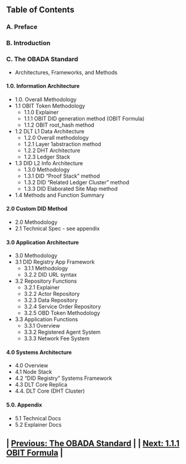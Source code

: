 ## Table of Contents

### A. Preface
### B.  Introduction
### C.  The OBADA Standard
 + Architectures, Frameworks, and Methods

#### 1.0. Information Architecture
  + 1.0. Overall Methodology 
  + 1.1 OBIT Token Methodology
    + 1.1.0 Explainer
    + 1.1.1 OBIT DID generation method (OBIT Formula)
    + 1.1.2 OBIT root_hash method
  + 1.2 DLT L1 Data Architecture
    + 1.2.0 Overall methodology
    + 1.2.1 Layer 1abstraction method
    + 1.2.2 DHT Architecture 
    + 1.2.3 Ledger Stack 
  + 1.3 DID L2 Info Architecture
    + 1.3.0 Methodology
    + 1.3.1 DID “Proof Stack” method
    + 1.3.2 DID “Related Ledger Cluster” method
    + 1.3.3 DID Elaborated Site Map method
  + 1.4 Methods and Function Summary

#### 2.0 Custom DID Method
  + 2.0 Methodology
  + 2.1 Technical Spec - see appendix

#### 3.0 Application Architecture
  + 3.0 Methodology
  + 3.1 DID Registry App Framework
    + 3.1.1 Methodology
    + 3.2.2 DID URL syntax
  + 3.2 Repository Functions
    + 3.2.1 Explainer
    + 3.2.2 Actor Repository
    + 3.2.3 Data Repository
    + 3.2.4 Service Order Repository
    + 3.2.5 OBD Token Methodology
  + 3.3 Application Functions
    + 3.3.1 Overview
    + 3.3.2 Registered Agent System
    + 3.3.3 Network Fee System

#### 4.0 Systems Architecture
  + 4.0 Overview
  + 4.1 Node Stack
  + 4.2 “DID Registry” Systems Framework
  + 4.3 DLT Core Replica
  + 4.4. DLT Core (DHT Cluster)    

#### 5.0. Appendix
  + 5.1 Technical Docs
  + 5.2 Explainer Docs    


## | [Previous: The OBADA Standard](theobadastandard) |         | [Next: 1.1.1 OBIT Formula](obitformula) |
